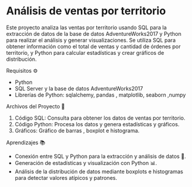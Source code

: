# Análisis de ventas por territorio
Este proyecto analiza las ventas por territorio usando SQL para la extracción de datos de la base de datos AdventureWorks2017 y Python para realizar el análisis y generar visualizaciones. Se utiliza SQL para obtener información como el total de ventas y cantidad de órdenes por territorio, y Python para calcular estadísticas y crear gráficos de distribución.

Requisitos ⚙️
- Python 
-  SQL Server y la base de datos AdventureWorks2017 
- Librerías de Python: sqlalchemy, pandas , matplotlib, seaborn ,numpy

Archivos del Proyecto 📁
1. Código SQL: Consulta para obtener los datos de ventas por territorio.
2. Código Python: Procesa los datos y genera estadísticas y gráficos.
3. Gráficos: Gráfico de barras , boxplot e histograma.

Aprendizajes 📚
- Conexión entre SQL y Python para la extracción y análisis de datos 🔗.
- Generación de estadísticas y visualización con Python 📊.
- Análisis de la distribución de datos mediante boxplots e histogramas para detectar valores atípicos y patrones.
